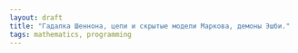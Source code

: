 ```yaml
---
layout: draft
title: "Гадалка Шеннона, цепи и скрытые модели Маркова, демоны Эшби."
tags: mathematics, programming
---
```

